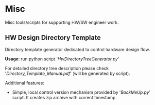 # Misc
Misc tools/scripts for supporting HW/SW engineer work.

## HW Design Directory Template
Directory template generator dedicated to control hardware design flow.

**Usage:** run python script '*HwDirectoryTreeGenerator.py*' 

For detailed directory tree description please check '*Directory_Template_Manual.pdf*' (will be generated by script).

Additional features:
* Simple, local control version mechanism provided by '*BackMeUp.py*' script. It creates zip archive with current timestamp.